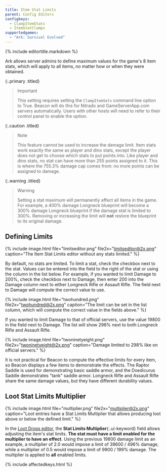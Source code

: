 ```yaml
---
title: Item Stat Limits
parent: Config Editors
configkeys:
  - ClampItemStats
  - ItemStatClamps
supportedgames:
  - "Ark: Survival Evolved"
---
```

{% include editortitle.markdown %}

Ark allows server admins to define maximum values for the game's 8 item stats, which will apply to all items, no matter how or when they were obtained.

{:.primary .titled}
> Important
> 
> This setting requires setting the `ClampItemSets` command line option to True. Beacon will do this for Nitrado and GameServerApp.com servers automatically. Users with other hosts will need to refer to their control panel to enable the option.

{:.caution .titled}
> Note
> 
> This feature cannot be used to increase the damage limit. Item stats work exactly the same as player and dino stats, except the player does not get to choose which stats to put points into. Like player and dino stats, no stat can have more than 255 points assigned to it. This is where the 755.3% damage cap comes from: no more points can be assigned to damage.

{:.warning .titled}
> Warning
>
> Setting a stat maximum will permanently affect all items in the game. For example, a 400% damage Longneck blueprint will become a 300% damage Longneck blueprint if the damage stat is limited to 300%. Removing or increasing the limit will **not** restore the blueprint to its original damage.

## Defining Limits

{% include image.html file="limitseditor.png" file2x="limitseditor@2x.png" caption="The Item Stat Limits editor without any stats limited." %}

By default, no stats are limited. To limit a stat, check the checkbox next to the stat. Values can be entered into the field to the right of the stat or using the column in the list below. For example, if you wanted to limit Damage to 200%, check the checkbox next to Damage, then enter 200 into the Damage column next to either Longneck Rifle or Assault Rifle. The field next to Damage will compute the correct value to use.

{% include image.html file="twohundred.png" file2x="twohundred@2x.png" caption="The limit can be set in the list column, which will compute the correct value in the fields above." %}

If you wanted to limit Damage to that of official servers, use the value 19800 in the field next to Damage. The list will show 298% next to both Longneck Rifle and Assault Rifle.

{% include image.html file="twoninetyeight.png" file2x="twoninetyeight@2x.png" caption="Damage limited to 298% like on official servers." %}

It is not practical for Beacon to compute the effective limits for every item, so Beacon displays a few items to demonstrate the effects. The Raptor Saddle is used for demonstrating basic saddle armor, and the Doedicurus Saddle demonstrates "tank" saddle armor. Longneck Rifle and Assault Rifle share the same damage values, but they have different durability values.

## Loot Stat Limits Multiplier

{% include image.html file="multiplier.png" file2x="multiplier@2x.png" caption="Loot entries have a Stat Limits Multiplier that allows producing loot above or below the defined limit." %}

In the [Loot Drops editor](/configs/lootdrops/), the **Stat Limits Multiplier**{:.ui-keyword} field allows adjusting the item's stat limits. **The stat must have a limit enabled for the multiplier to have an effect**. Using the previous 19800 damage limit as an example, a multiplier of 2.0 would impose a limit of 39600 / 496% damage, while a multiplier of 0.5 would impose a limit of 9900 / 199% damage. The multiplier is applied to **all** enabled limits.

{% include affectedkeys.html %}